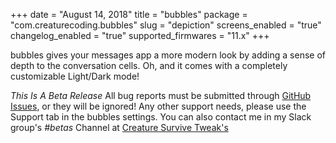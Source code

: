 +++
date = "August 14, 2018"
title = "bubbles"
package = "com.creaturecoding.bubbles"
slug = "depiction"
screens_enabled = "true"
changelog_enabled = "true"
supported_firmwares = "11.x"
+++

bubbles gives your messages app a more modern look by adding a sense of depth to the conversation cells.
Oh, and it comes with a completely customizable Light/Dark mode!

*This Is A Beta Release* All bug reports must be submitted through [GitHub Issues](https://github.com/CreatureSurvive/bubbles/tree/master), or they will be ignored!
Any other support needs, please use the Support tab in the bubbles settings.
You can also contact me in my Slack group's _*#betas*_ Channel at [Creature Survive Tweak's](https://join.slack.com/t/creaturesurvivetweaks/shared_invite/enQtNDAyNDk2NTM4OTE0LWE2NWViZTI5MzVkYjYwYThlZGI5YjU5NzVkMTYxMzcwYWQ4NDg2MmNiYjY5ODc3ZmFhYzE2NmQ1N2ZiNjk3NDI)